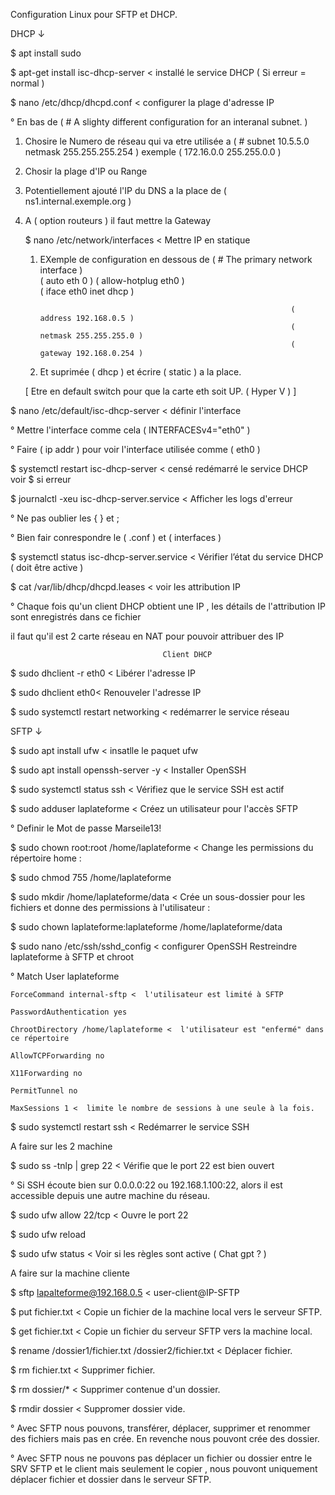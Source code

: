 Configuration Linux pour SFTP et DHCP.

DHCP ↓


$ apt install sudo


$ apt-get install isc-dhcp-server < installé le service DHCP ( Si erreur = normal ) 


$ nano /etc/dhcp/dhcpd.conf < configurer la plage d'adresse IP

° En bas de ( # A slighty different configuration for an interanal subnet. ) 

1. Chosire le Numero de réseau qui va etre utilisée a
 ( # subnet 10.5.5.0 netmask 255.255.255.254 ) exemple ( 172.16.0.0 255.255.0.0 )
 
2.  Chosir la plage d'IP ou Range

3. Potentiellement ajouté l'IP du DNS  a la place de ( ns1.internal.exemple.org )

4. A ( option routeurs ) il faut mettre la Gateway
 
 
   $ nano /etc/network/interfaces < Mettre IP en statique
 
   1. EXemple de configuration en dessous de ( # The primary network interface )    
                                                                  ( auto eth 0 ) 
                                                                  ( allow-hotplug eth0 )                                                  
                                                                  ( iface eth0 inet dhcp )                                                    
                                                   
                                                                  ( address 192.168.0.5 )
                                                                  ( netmask 255.255.255.0 ) 
                                                                  ( gateway 192.168.0.254 )                       
   
   3. Et suprimée ( dhcp ) et écrire ( static ) a la place.
   
   [ Etre en default switch pour que la carte eth soit UP. ( Hyper V ) ]
                                                                                                                      
  
  $  nano /etc/default/isc-dhcp-server < définir l'interface

° Mettre l'interface comme cela ( INTERFACESv4="eth0" )

° Faire ( ip addr ) pour voir l'interface utilisée comme ( eth0 )


$ systemctl restart isc-dhcp-server < censé redémarré le service DHCP voir
$ si erreur 


$  journalctl -xeu  isc-dhcp-server.service < Afficher les logs d'erreur

° Ne pas oublier les { }  et ;

° Bien fair conrespondre le ( .conf ) et ( interfaces )  


$ systemctl status isc-dhcp-server.service < Vérifier l’état du service DHCP ( doit être active )


$  cat /var/lib/dhcp/dhcpd.leases < voir les attribution IP 
 
 ° Chaque fois qu'un client DHCP obtient une IP , les détails de l'attribution IP sont enregistrés dans ce fichier
 
 il faut qu'il est 2 carte réseau en NAT pour pouvoir attribuer des IP 
 
 
 
                                      Client DHCP  
  
  
  $ sudo dhclient -r eth0 < Libérer l'adresse IP

$ sudo dhclient eth0< Renouveler l'adresse IP

$ sudo systemctl restart networking <  redémarrer le service réseau 



SFTP ↓ 
                                      
                                                                                                                              
                      
$ sudo apt install ufw < insatlle le paquet ufw 


$ sudo apt install openssh-server -y < Installer OpenSSH


$ sudo systemctl status ssh < Vérifiez que le service SSH est actif


$ sudo adduser laplateforme < Créez un utilisateur pour l'accès SFTP

° Definir le Mot de passe Marseile13!


$ sudo chown root:root /home/laplateforme < Change les permissions du répertoire home :


$ sudo chmod 755 /home/laplateforme


$ sudo mkdir /home/laplateforme/data < Crée un sous-dossier pour les fichiers et donne des permissions à l'utilisateur :


$ sudo chown laplateforme:laplateforme /home/laplateforme/data


$ sudo nano /etc/ssh/sshd_config < configurer OpenSSH Restreindre laplateforme à SFTP et chroot


°  Match User laplateforme
   
    ForceCommand internal-sftp <  l'utilisateur est limité à SFTP

    PasswordAuthentication yes

    ChrootDirectory /home/laplateforme <  l'utilisateur est "enfermé" dans ce répertoire

    AllowTCPForwarding no

    X11Forwarding no

    PermitTunnel no

    MaxSessions 1 <  limite le nombre de sessions à une seule à la fois.


$ sudo systemctl restart ssh < Redémarrer le service SSH


A faire sur les 2 machine 


$ sudo  ss -tnlp | grep 22 < Vérifie que le port 22 est bien ouvert

° Si SSH écoute bien sur 0.0.0.0:22 ou 192.168.1.100:22, alors il est accessible depuis une autre machine du réseau.


$ sudo ufw allow 22/tcp < Ouvre le port 22


$ sudo ufw reload


$ sudo ufw status < Voir si les règles sont active  ( Chat gpt ? ) 

A faire sur la machine cliente 


$ sftp lapalteforme@192.168.0.5 < user-client@IP-SFTP


$  put fichier.txt < Copie un fichier de la machine local vers le serveur SFTP.


$ get fichier.txt < Copie un fichier du serveur SFTP vers la machine local.


$ rename /dossier1/fichier.txt  /dossier2/fichier.txt < Déplacer fichier. 


$ rm fichier.txt < Supprimer fichier.


$  rm dossier/* < Supprimer contenue d'un dossier.


$ rmdir dossier < Suppromer dossier vide.


° Avec SFTP nous pouvons, transférer, déplacer, supprimer et renommer des fichiers
  mais pas en crée. En revenche nous pouvont crée des dossier.

° Avec SFTP nous ne pouvons pas déplacer un fichier ou dossier entre le SRV SFTP et le client mais seulement le copier , nous pouvont uniquement déplacer
   fichier et dossier dans le serveur SFTP.   


                                                                                                    
                                                                                                                              
                                                                                                                              

